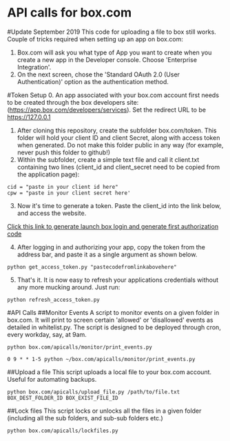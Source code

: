 API calls for box.com
=======
#Update September 2019
This code for uploading a file to box still works. Couple of tricks required when setting up an app on box.com:
1. Box.com will ask you what type of App you want to create when you create a new app in the Developer console. Choose 'Enterprise Integration'. 
2. On the next screen, chose the 'Standard OAuth 2.0 (User Authentication)' option as the authentication method. 


#Token Setup
0. An app associated with your box.com account first needs to be created through the box developers site: (https://app.box.com/developers/services). Set the redirect URL to be https://127.0.0.1
1. After cloning this repository, create the subfolder box.com/token. This folder will hold your client ID and client Secret, along with access token when generated. Do not make this folder public in any way (for example, never push this folder to github!)
2. Within the subfolder, create a simple text file and call it client.txt containing two lines (client_id and client_secret need to be copied from the application page):
```
cid = "paste in your client id here"
cpw = "paste in your client secret here'
```
3. Now it's time to generate a token. Paste the client_id into the link below, and access the website.
 
[Click this link to generate launch box login and generate first authorization code](https://app.box.com/api/oauth2/authorize?response_type=code&client_id=PASTE_CLIENT_ID_HERE&state=security_token%random_string_987654321 "Box.com login")
 
4. After logging in and authorizing your app, copy the token from the address bar, and paste it as a single argument as shown below.
```
python get_access_token.py "pastecodefromlinkabovehere"
```
5. That's it. It is now easy to refresh your applications credentials without any more mucking around. Just run:
```
python refresh_access_token.py
```

#API Calls
##Monitor Events
A script to monitor events on a given folder in box.com. It will print to screen certain 'allowed' or 'disallowed' events as detailed in whitelist.py. The script is designed to be deployed through cron, every workday, say, at 9am.
```
python box.com/apicalls/monitor/print_events.py
```
```
0 9 * * 1-5	python ~/box.com/apicalls/monitor/print_events.py
```
##Upload a file
This script uploads a local file to your box.com account. Useful for automating backups.
```
python box.com/apicalls/upload_file.py /path/to/file.txt BOX_DEST_FOLDER_ID BOX_EXIST_FILE_ID 
```

##Lock files
This script locks or unlocks all the files in a given folder (including all the sub folders, and sub-sub folders etc.)
```
python box.com/apicalls/lockfiles.py
```
